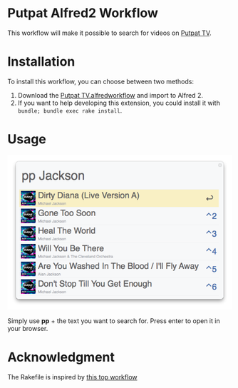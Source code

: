 # Putpat Alfred2 Workflow

This workflow will make it possible to search for videos on [Putpat TV](http://www.putpat.tv).

# Installation

To install this workflow, you can choose between two methods:

1. Download the [Putpat TV.alfredworkflow](https://github.com/putpat/alfred2-putpat/raw/master/Putpat%20TV.alfredworkflow) 
   and import to Alfred 2.
2. If you want to help developing this extension, you could install it with ``bundle; bundle exec rake install``.

# Usage

![Screenshot](screenshot.png)

Simply use **pp** + the text you want to search for. Press enter to open it in your browser.

# Acknowledgment

The Rakefile is inspired by [this top workflow](https://github.com/zhaocai/alfred2-top-workflow)
